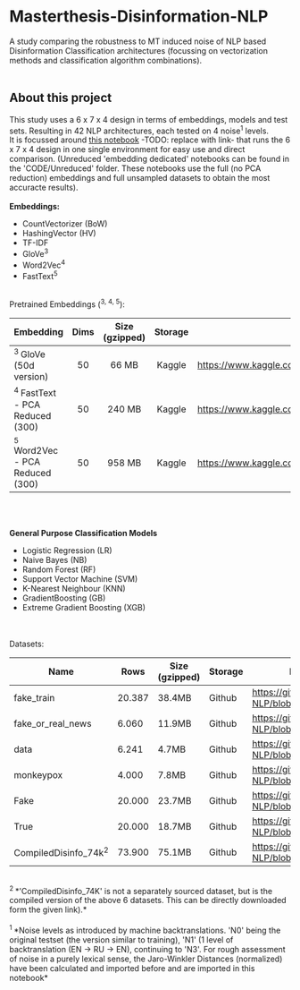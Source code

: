 # Masterthesis-Disinformation-NLP
A study comparing the robustness to MT induced noise of NLP based Disinformation Classification architectures (focussing on vectorization methods and  classification algorithm combinations).  
<br>
## About this project
This study uses a 6 x 7 x 4 design in terms of embeddings, models and test sets. Resulting in 42 NLP architectures, each tested on 4 noise<sup>1</sup> levels.   
It is focussed around [this notebook](https://github.com/StevenPeutz/Masterthesis-Disinformation-NLP/tree/master/CODE) -TODO: replace with link- that runs the 6 x 7 x 4 design in one single environment for easy use and direct comparison. (Unreduced 'embedding dedicated' notebooks can be found in the 'CODE/Unreduced' folder. These notebooks use the full (no PCA reduction) embeddings and full unsampled datasets to obtain the most accuracte results).
<br>
<br>
**Embeddings:**
- CountVectorizer (BoW)
- HashingVector (HV)
- TF-IDF
- GloVe<sup>3</sup>
- Word2Vec<sup>4</sup>
- FastText<sup>5</sup>
<br>
Pretrained Embeddings (<sup>3, 4, 5</sup>):


|                Embedding               | Dims | Size (gzipped) |  Storage   |                                                 Download link                                                 |
| :------------------------------------|:----:|:--------------:|:----------:|:---------------------------------------------------------------------------------------------------------: |
|           <sup>3  </sup>GloVe  (50d version)          | 50   |   66 MB        |   Kaggle   |         https://www.kaggle.com/datasets/stevenpeutz/tinypretrainedembeddings         |
|      <sup>4  </sup>FastText - PCA Reduced (300)     | 50   |   240 MB       |   Kaggle   |         https://www.kaggle.com/datasets/stevenpeutz/tinypretrainedembeddings         |
|     <sup>5  </sup>Word2Vec - PCA Reduced (300)       | 50   |   958 MB       |   Kaggle   |         https://www.kaggle.com/datasets/stevenpeutz/tinypretrainedembeddings         |


<br>
<br>

**General Purpose Classification Models**
- Logistic Regression (LR)
- Naive Bayes (NB)
- Random Forest (RF)
- Support Vector Machine (SVM)
- K-Nearest Neighbour (KNN)
- GradientBoosting (GB)
- Extreme Gradient Boosting (XGB)   
  
<br>
<br>
Datasets:  

| Name                          | Rows   | Size (gzipped) | Storage | Download link (use raw version if directly in notebook)                                                   |
| -----------------------------|-------|----------------|---------| -------------------------------------------------------------------------------------------------------------|
| fake_train                    | 20.387| 38.4MB         | Github  | https://github.com/StevenPeutz/Masterthesis-Disinformation-NLP/blob/master/DATA/21k_Chendra/fake_train.csv.gz |
| fake_or_real_news             | 6.060 | 11.9MB         | Github  | https://github.com/StevenPeutz/Masterthesis-Disinformation-NLP/blob/master/DATA/6k_Jillani/fake_or_real_news.csv.gz |
| data                          | 6.241 | 4.7MB          | Github  | https://github.com/StevenPeutz/Masterthesis-Disinformation-NLP/blob/master/DATA/EUvsDisinfo.eu/data.csv.gz |
| monkeypox                     | 4.000 | 7.8MB          | Github  | https://github.com/StevenPeutz/Masterthesis-Disinformation-NLP/blob/master/DATA/MonkeyPoxMisinfo/monkeypox.csv.gz |
| Fake                          | 20.000| 23.7MB         | Github  | https://github.com/StevenPeutz/Masterthesis-Disinformation-NLP/blob/master/DATA/UVIC-ISOT/Fake.csv.gz |
| True                          | 20.000| 18.7MB         | Github  | https://github.com/StevenPeutz/Masterthesis-Disinformation-NLP/blob/master/DATA/UVIC-ISOT/True.csv.gz |
| CompiledDisinfo_74k<sup>2  </sup>          | 73.900| 75.1MB         | Github  | https://github.com/StevenPeutz/Masterthesis-Disinformation-NLP/blob/master/DATA/CompiledDisinfo_74k/CompiledDisinfo_74k.csv.gz | 

<br>
<sup>2  </sup> *'CompiledDisinfo_74K' is not a separately sourced dataset, but is the compiled version of the above 6 datasets. This can be directly downloaded form the given link).*

<br>

<br>
<sup>1  </sup> *Noise levels as introduced by machine backtranslations. 'N0' being the original testset (the version similar to training), 'N1' (1 level of backtranslation (EN -> RU -> EN), continuing to 'N3'.
For rough assessment of noise in a purely lexical sense, the Jaro-Winkler Distances (normalized) have been calculated and imported before and are imported in this notebook*  
<br>
<br>


